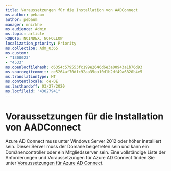 ```yaml
---
title: Voraussetzungen für die Installation von AADConnect
ms.author: pebaum
author: pebaum
manager: mnirkhe
ms.audience: Admin
ms.topic: article
ROBOTS: NOINDEX, NOFOLLOW
localization_priority: Priority
ms.collection: Adm_O365
ms.custom:
- "1300023"
- "4533"
ms.openlocfilehash: d6354c579553fc199e2646d6e3a00943a1b76d93
ms.sourcegitcommit: ce5264af70dfc92aa35ea10d1b2df49a6820b4e5
ms.translationtype: HT
ms.contentlocale: de-DE
ms.lasthandoff: 03/27/2020
ms.locfileid: "43027941"
---
```

# <a name="pre-requisites-for-installing-aadconnect"></a>Voraussetzungen für die Installation von AADConnect

Azure AD Connect muss unter Windows Server 2012 oder höher installiert sein. Dieser Server muss der Domäne beigetreten sein und kann ein Domänencontroller oder ein Mitgliedsserver sein.  Eine vollständige Liste der Anforderungen und Voraussetzungen für Azure AD Connect finden Sie unter [Voraussetzungen für Azure AD Connect](https://docs.microsoft.com/azure/active-directory/hybrid/how-to-connect-install-prerequisites).
